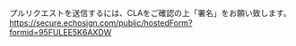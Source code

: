 プルリクエストを送信するには、CLAをご確認の上「署名」をお願い致します。
https://secure.echosign.com/public/hostedForm?formid=95FULEE5K6AXDW
